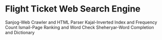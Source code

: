 # Flight Ticket Web Search Engine

Sanjog-Web Crawler and HTML Parser
Kajal-Inverted Index and Frequency Count
Ismail-Page Ranking and Word Check
Sheheryar-Word Completion and Dictionary
